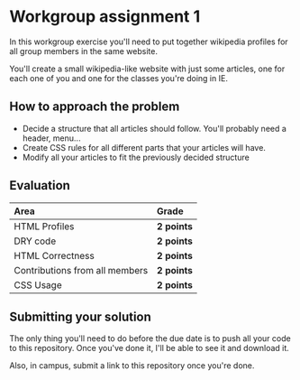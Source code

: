 # Workgroup assignment 1

In this workgroup exercise you'll need to put together wikipedia profiles
for all group members in the same website. 

You'll create a small wikipedia-like website with just some articles,
one for each one of you and one for the classes you're doing in IE.

## How to approach the problem

- Decide a structure that all articles should follow.  You'll probably
  need a header, menu...
- Create CSS rules for all different parts that your articles will have.
- Modify all your articles to fit the previously decided structure

## Evaluation

| Area                           | Grade        |
|:-------------------------------|:-------------|
| HTML Profiles                  | **2 points** |
| DRY code                       | **2 points** |
| HTML Correctness               | **2 points** |
| Contributions from all members | **2 points** |
| CSS Usage                      | **2 points** |

## Submitting your solution

The only thing you'll need to do before the due date is to push all
your code to this repository.  Once you've done it, I'll be able to
see it and download it.

Also, in campus, submit a link to this repository once you're done.
